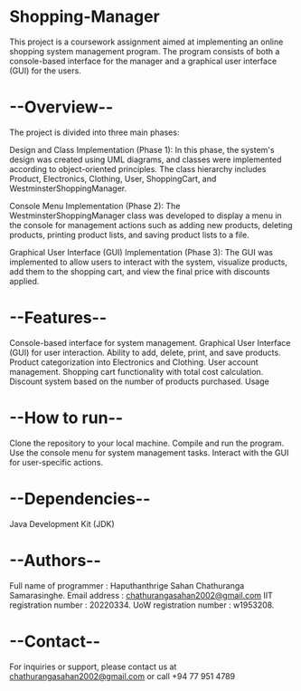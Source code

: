 # Shopping-Manager
This project is a coursework assignment aimed at implementing an online shopping system management program. The program consists of both a console-based interface for the manager and a graphical user interface (GUI) for the users.

# --Overview--
The project is divided into three main phases:

Design and Class Implementation (Phase 1): In this phase, the system's design was created using UML diagrams, and classes were implemented according to object-oriented principles. The class hierarchy includes Product, Electronics, Clothing, User, ShoppingCart, and WestminsterShoppingManager.

Console Menu Implementation (Phase 2): The WestminsterShoppingManager class was developed to display a menu in the console for management actions such as adding new products, deleting products, printing product lists, and saving product lists to a file.

Graphical User Interface (GUI) Implementation (Phase 3): The GUI was implemented to allow users to interact with the system, visualize products, add them to the shopping cart, and view the final price with discounts applied.

# --Features--
Console-based interface for system management.
Graphical User Interface (GUI) for user interaction.
Ability to add, delete, print, and save products.
Product categorization into Electronics and Clothing.
User account management.
Shopping cart functionality with total cost calculation.
Discount system based on the number of products purchased.
Usage

# --How to run--
Clone the repository to your local machine.
Compile and run the program.
Use the console menu for system management tasks.
Interact with the GUI for user-specific actions.

# --Dependencies--
Java Development Kit (JDK)

# --Authors--
Full name of programmer : Haputhanthrige Sahan Chathuranga Samarasinghe.
Email address           : chathurangasahan2002@gmail.com
IIT registration number : 20220334. 
UoW registration number : w1953208.

# --Contact--
For inquiries or support, please contact us at chathurangasahan2002@gmail.com or call +94 77 951 4789
